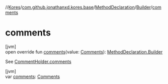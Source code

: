 //[Kores](../../../../index.md)/[com.github.jonathanxd.kores.base](../../index.md)/[MethodDeclaration](../index.md)/[Builder](index.md)/[comments](comments.md)

# comments

[jvm]\
open override fun [comments](comments.md)(value: [Comments](../../../com.github.jonathanxd.kores.base.comment/-comments/index.md)): [MethodDeclaration.Builder](index.md)

See [CommentHolder.comments](../../../com.github.jonathanxd.kores.base.comment/-comment-holder/comments.md)

[jvm]\
var [comments](comments.md): [Comments](../../../com.github.jonathanxd.kores.base.comment/-comments/index.md)
